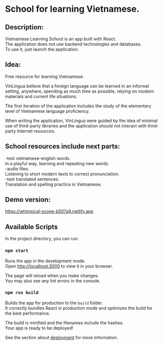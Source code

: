 # School for learning Vietnamese.

## Description:

Vietnamese Learning School is an app built with React.\
The application does not use backend technologies and databases.\
To use it, just launch the application.

## Idea:

Free resource for learning Vietnamese.

VinLingua believe that a foreign language can be learned in an informal setting, anywhere, spending as much time as possible, relying on modern materials and current life situations.

The first iteration of the application includes the study of the elementary level of Vietnamese language proficiency.

When writing the application, VinLingua were guided by the idea of minimal use of third-party libraries and the application should not interact with third-party Internet resources.

## School resources include next parts:

-test vietnamese-english words.\
In a playful way, learning and repeating new words.\
-audio files.\
Listening to short modern texts to correct pronunciation.\
-test translated sentences.\
Translation and spelling practice in Vietnamese.

## Demo version:

https://whimsical-scone-b507a9.netlify.app

## Available Scripts

In the project directory, you can run:

### `npm start`

Runs the app in the development mode.\
Open [http://localhost:3000](http://localhost:3000) to view it in your browser.

The page will reload when you make changes.\
You may also see any lint errors in the console.

### `npm run build`

Builds the app for production to the `build` folder.\
It correctly bundles React in production mode and optimizes the build for the best performance.

The build is minified and the filenames include the hashes.\
Your app is ready to be deployed!

See the section about [deployment](https://facebook.github.io/create-react-app/docs/deployment) for more information.
